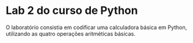 # Lab 2 do curso de Python

O laboratório consistia em codificar uma calculadora básica em Python, utilizando as quatro operações aritméticas básicas.
